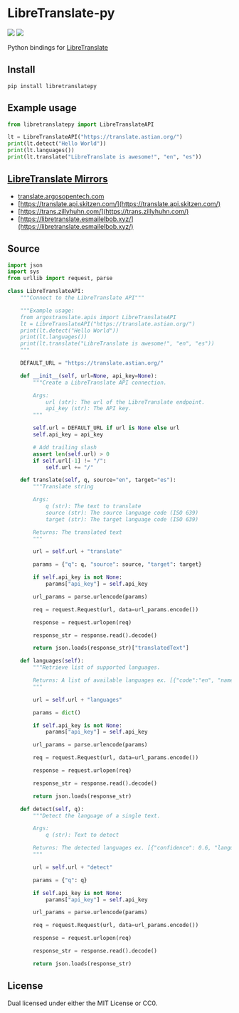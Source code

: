 # LibreTranslate-py

<a href="https://pypi.org/project/libretranslatepy/" target="_blank"><img src="https://flat.badgen.net/pypi/v/libretranslatepy"></a>
<a href="/LICENSE" target="_blank"><img src="https://flat.badgen.net/github/license/argosopentech/LibreTranslate-py"></a>

Python bindings for <a href="https://github.com/LibreTranslate/LibreTranslate" target="_blank">LibreTranslate</a>

## Install
```
pip install libretranslatepy
```

## Example usage
```python
from libretranslatepy import LibreTranslateAPI

lt = LibreTranslateAPI("https://translate.astian.org/")
print(lt.detect("Hello World"))
print(lt.languages())
print(lt.translate("LibreTranslate is awesome!", "en", "es"))
```

## [LibreTranslate Mirrors](https://github.com/LibreTranslate/LibreTranslate#mirrors)
- [translate.argosopentech.com](translate.argosopentech.com)
- [https://translate.api.skitzen.com/](https://translate.api.skitzen.com/)
- [https://trans.zillyhuhn.com/](https://trans.zillyhuhn.com/)
- [https://libretranslate.esmailelbob.xyz/](https://libretranslate.esmailelbob.xyz/)

## Source
```python
import json
import sys
from urllib import request, parse

class LibreTranslateAPI:
    """Connect to the LibreTranslate API"""

    """Example usage:
    from argostranslate.apis import LibreTranslateAPI
    lt = LibreTranslateAPI("https://translate.astian.org/")
    print(lt.detect("Hello World"))
    print(lt.languages())
    print(lt.translate("LibreTranslate is awesome!", "en", "es"))
    """

    DEFAULT_URL = "https://translate.astian.org/"

    def __init__(self, url=None, api_key=None):
        """Create a LibreTranslate API connection.

        Args:
            url (str): The url of the LibreTranslate endpoint.
            api_key (str): The API key.
        """

        self.url = DEFAULT_URL if url is None else url
        self.api_key = api_key

        # Add trailing slash
        assert len(self.url) > 0
        if self.url[-1] != "/":
            self.url += "/"

    def translate(self, q, source="en", target="es"):
        """Translate string

        Args:
            q (str): The text to translate
            source (str): The source language code (ISO 639)
            target (str): The target language code (ISO 639)

        Returns: The translated text
        """

        url = self.url + "translate"

        params = {"q": q, "source": source, "target": target}

        if self.api_key is not None:
            params["api_key"] = self.api_key

        url_params = parse.urlencode(params)

        req = request.Request(url, data=url_params.encode())

        response = request.urlopen(req)

        response_str = response.read().decode()

        return json.loads(response_str)["translatedText"]

    def languages(self):
        """Retrieve list of supported languages.

        Returns: A list of available languages ex. [{"code":"en", "name":"English"}]
        """

        url = self.url + "languages"

        params = dict()

        if self.api_key is not None:
            params["api_key"] = self.api_key

        url_params = parse.urlencode(params)

        req = request.Request(url, data=url_params.encode())

        response = request.urlopen(req)

        response_str = response.read().decode()

        return json.loads(response_str)

    def detect(self, q):
        """Detect the language of a single text.

        Args:
            q (str): Text to detect

        Returns: The detected languages ex. [{"confidence": 0.6, "language": "en"}]
        """

        url = self.url + "detect"

        params = {"q": q}

        if self.api_key is not None:
            params["api_key"] = self.api_key

        url_params = parse.urlencode(params)

        req = request.Request(url, data=url_params.encode())

        response = request.urlopen(req)

        response_str = response.read().decode()

        return json.loads(response_str)


```

## License
Dual licensed under either the MIT License or CC0.

